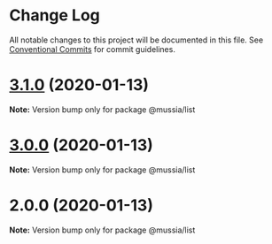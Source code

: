 # Change Log

All notable changes to this project will be documented in this file.
See [Conventional Commits](https://conventionalcommits.org) for commit guidelines.

# [3.1.0](https://github.com/yurikrupnik/mussia3/compare/@mussia/list@3.0.0...@mussia/list@3.1.0) (2020-01-13)

**Note:** Version bump only for package @mussia/list





# [3.0.0](https://github.com/yurikrupnik/mussia3/compare/@mussia/list@2.0.0...@mussia/list@3.0.0) (2020-01-13)

**Note:** Version bump only for package @mussia/list





# 2.0.0 (2020-01-13)

**Note:** Version bump only for package @mussia/list
